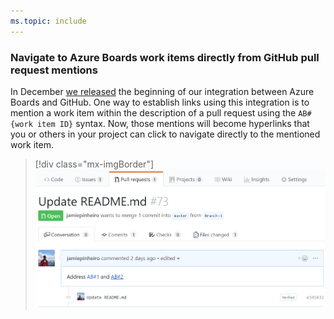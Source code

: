 ```yaml
---
ms.topic: include
---
```


### Navigate to Azure Boards work items directly from GitHub pull request mentions

In December [we released](../../../2018/sprint-144-update.md#link-github-commits-and-pull-requests-to-azure-boards-work-items) the beginning of our integration between Azure Boards and GitHub. One way to establish links using this integration is to mention a work item within the description of a pull request using the `AB#{work item ID}` syntax.
Now, those mentions will become hyperlinks that you or others in your project can click to navigate directly to the mentioned work item.

> [!div class="mx-imgBorder"]
> ![Linked mentions in GitHub pull requests](../../media/148_06.png)